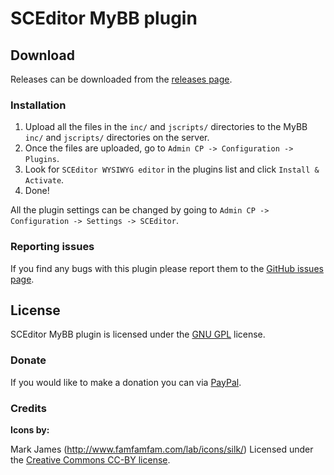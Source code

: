 # SCEditor MyBB plugin

## Download

Releases can be downloaded from the [releases page](https://github.com/samclarke/SCEditor-MyBB/releases).

### Installation

1. Upload all the files in the `inc/` and `jscripts/` directories to the MyBB `inc/` and `jscripts/` directories on the server.
2. Once the files are uploaded, go to `Admin CP -> Configuration -> Plugins`.
3. Look for `SCEditor WYSIWYG editor` in the plugins list and click `Install & Activate`.
4. Done!

All the plugin settings can be changed by going to `Admin CP -> Configuration -> Settings -> SCEditor`.


### Reporting issues

If you find any bugs with this plugin please report them to the [GitHub issues page](https://github.com/samclarke/SCEditor-MyBB/issues/).


## License

SCEditor MyBB plugin is licensed under the [GNU GPL](http://www.gnu.org/licenses/gpl.html) license.


### Donate

If you would like to make a donation you can via
[PayPal](https://www.paypal.com/cgi-bin/webscr?cmd=_s-xclick&hosted_button_id=AVJSF5NEETYYG).


### Credits

**Icons by:**

Mark James (http://www.famfamfam.com/lab/icons/silk/)
Licensed under the [Creative Commons CC-BY license](http://creativecommons.org/licenses/by/3.0/).
